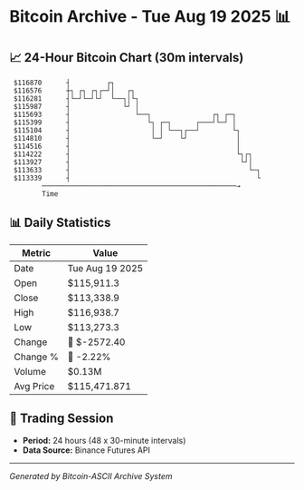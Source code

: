 # Bitcoin Archive - Tue Aug 19 2025 📊

## 📈 24-Hour Bitcoin Chart (30m intervals)

```
 $116870      ┤         ┌┐                                     
 $116576      ┼┐ ┌┐ ┌┐┌─┘│   ┌┐                                
 $116281      ┤└─┘└─┘└┘  └──┐│└┐                               
 $115987      ┤             └┘ │                               
 $115693      ┤                └──┐               ┌┐ ┌─┐       
 $115399      ┤                   └┐ ┌─┐      ┌───┘└─┘ │       
 $115104      ┤                    │ │ └──┐┌──┘        └┐      
 $114810      ┤                    └─┘    └┘            │      
 $114516      ┤                                         │      
 $114222      ┤                                         └┐┌┐   
 $113927      ┤                                          └┘│   
 $113633      ┤                                            └─┐ 
 $113339      ┤                                              └ 
        ────────────────────────────────────────────────→
        Time
```

## 📊 Daily Statistics

| Metric | Value |
|--------|-------|
| Date | Tue Aug 19 2025 |
| Open | $115,911.3 |
| Close | $113,338.9 |
| High | $116,938.7 |
| Low | $113,273.3 |
| Change | 🔴 $-2572.40 |
| Change % | 🔴 -2.22% |
| Volume | $0.13M |
| Avg Price | $115,471.871 |

## 📅 Trading Session

- **Period:** 24 hours (48 x 30-minute intervals)
- **Data Source:** Binance Futures API

---
*Generated by Bitcoin-ASCII Archive System*
